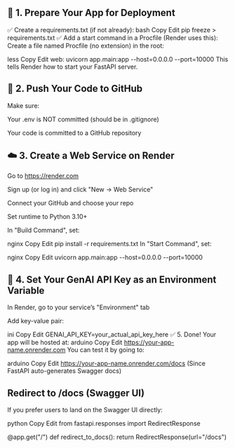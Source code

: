 ## 🔧 1. Prepare Your App for Deployment
✅ Create a requirements.txt (if not already):
bash
Copy
Edit
pip freeze > requirements.txt
✅ Add a start command in a Procfile (Render uses this):
Create a file named Procfile (no extension) in the root:

less
Copy
Edit
web: uvicorn app.main:app --host=0.0.0.0 --port=10000
This tells Render how to start your FastAPI server.

## 🔐 2. Push Your Code to GitHub
Make sure:

Your .env is NOT committed (should be in .gitignore)

Your code is committed to a GitHub repository

## ☁️ 3. Create a Web Service on Render
Go to https://render.com

Sign up (or log in) and click "New → Web Service"

Connect your GitHub and choose your repo

Set runtime to Python 3.10+

In "Build Command", set:

nginx
Copy
Edit
pip install -r requirements.txt
In "Start Command", set:

nginx
Copy
Edit
uvicorn app.main:app --host=0.0.0.0 --port=10000
## 🔐 4. Set Your GenAI API Key as an Environment Variable
In Render, go to your service’s "Environment" tab

Add key-value pair:

ini
Copy
Edit
GENAI_API_KEY=your_actual_api_key_here
✅ 5. Done! Your app will be hosted at:
arduino
Copy
Edit
https://your-app-name.onrender.com
You can test it by going to:

arduino
Copy
Edit
https://your-app-name.onrender.com/docs
(Since FastAPI auto-generates Swagger docs)

## Redirect to /docs (Swagger UI)
If you prefer users to land on the Swagger UI directly:

python
Copy
Edit
from fastapi.responses import RedirectResponse

@app.get("/")
def redirect_to_docs():
return RedirectResponse(url="/docs")

